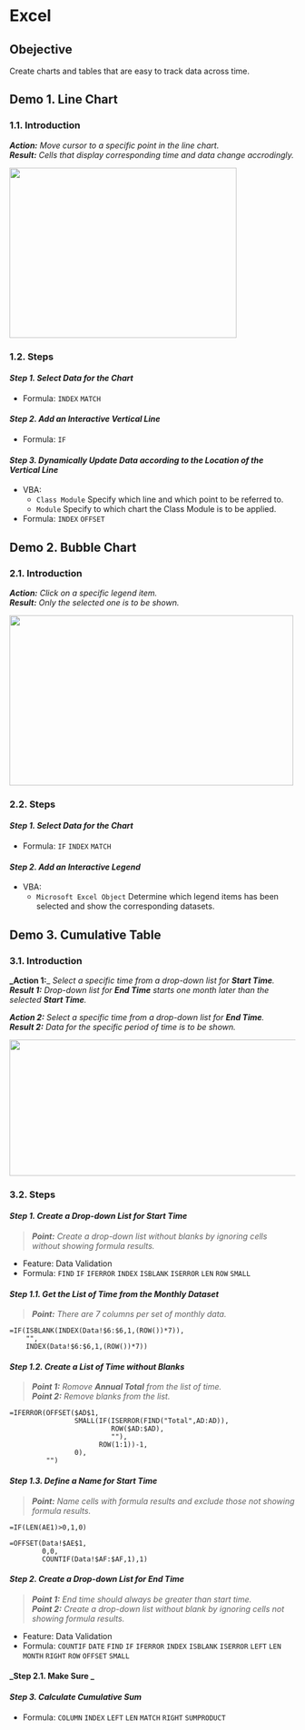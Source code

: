 # Excel
## Obejective
Create charts and tables that are easy to track data across time.   
## Demo 1. Line Chart
### 1.1. Introduction
**_Action:_** *Move cursor to a specific point in the line chart.*  
**_Result:_** *Cells that display corresponding time and data change accrodingly.*

<img src="https://j.gifs.com/nrBVMW.gif" width="400" height="300" />

### 1.2. Steps  
#### **_Step 1. Select Data for the Chart_**    
- Formula: ```INDEX``` ```MATCH```        
#### **_Step 2. Add an Interactive Vertical Line_**      
- Formula: ```IF```      
#### **_Step 3. Dynamically Update Data according to the Location of the Vertical Line_**    
- VBA:     
  - ```Class Module``` Specify which line and which point to be referred to.      
  - ```Module``` Specify to which chart the Class Module is to be applied.        
- Formula: ```INDEX``` ```OFFSET```    
 
## Demo 2. Bubble Chart
### 2.1. Introduction  
**_Action:_** *Click on a specific legend item.*  
**_Result:_** *Only the selected one is to be shown.*

<img src="https://j.gifs.com/pQEqWp.gif" width="500" height="300" />    

### 2.2. Steps  
#### **_Step 1. Select Data for the Chart_**
- Formula: ```IF``` ```INDEX``` ```MATCH```
#### **_Step 2. Add an Interactive Legend_**
- VBA:   
  - ```Microsoft Excel Object``` Determine which legend items has been selected and show the corresponding datasets.  

## Demo 3. Cumulative Table
### 3.1. Introduction  
**_Action 1:**_ *Select a specific time from a drop-down list for **_Start Time_**.*  
**_Result 1:_** *Drop-down list for **_End Time_** starts one month later than the selected **_Start Time_**.* 

**_Action 2:_** *Select a specific time from a drop-down list for **_End Time_**.*   
**_Result 2:_** *Data for the specific period of time is to be shown.*    

<img src="https://j.gifs.com/jqxkWl.gif" width="600" height="240" />

### 3.2. Steps  
#### **_Step 1. Create a Drop-down List for Start Time_**
> **_Point:_** *Create a drop-down list without blanks by ignoring cells without showing formula results.*    
- Feature: Data Validation
- Formula: ```FIND``` ```IF``` ```IFERROR``` ```INDEX``` ```ISBLANK``` ```ISERROR``` ```LEN``` ```ROW``` ```SMALL```  
#### **_Step 1.1. Get the List of Time from the Monthly Dataset_**
> **_Point:_** *There are 7 columns per set of monthly data.*
```
=IF(ISBLANK(INDEX(Data!$6:$6,1,(ROW())*7)),
    "",
    INDEX(Data!$6:$6,1,(ROW())*7))
```   
#### **_Step 1.2. Create a List of Time without Blanks_**
> **_Point 1:_** *Romove **_Annual Total_** from the list of time.*  
> **_Point 2:_** *Remove blanks from the list.*  
```
=IFERROR(OFFSET($AD$1,
                SMALL(IF(ISERROR(FIND("Total",AD:AD)),
                         ROW($AD:$AD),
                         ""),
                      ROW(1:1))-1,
                0),
         "")
```     
#### **_Step 1.3. Define a Name for Start Time_**
> **_Point:_** *Name cells with formula results and exclude those not showing formula results.*    
```
=IF(LEN(AE1)>0,1,0)
```
```
=OFFSET(Data!$AE$1,
        0,0,
        COUNTIF(Data!$AF:$AF,1),1)
```  

#### **_Step 2. Create a Drop-down List for End Time_**  
> **_Point 1:_** *End time should always be greater than start time.*  
> **_Point 2:_** *Create a drop-down list without blank by ignoring cells not showing formula results.*    
- Feature: Data Validation
- Formula: ```COUNTIF``` ```DATE``` ```FIND``` ```IF``` ```IFERROR``` ```INDEX``` ```ISBLANK``` ```ISERROR``` ```LEFT``` ```LEN``` ```MONTH``` ```RIGHT``` ```ROW``` ```OFFSET``` ```SMALL```  
#### **_Step 2.1. Make Sure _**
#### **_Step 3. Calculate Cumulative Sum_**  
- Formula: ```COLUMN``` ```INDEX``` ```LEFT``` ```LEN``` ```MATCH``` ```RIGHT``` ```SUMPRODUCT```
